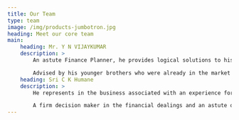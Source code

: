 ```yaml
---
title: Our Team
type: team
image: /img/products-jumbotron.jpg
heading: Meet our core team
main:
    heading: Mr. Y N VIJAYKUMAR
    description: >
        An astute Finance Planner, he provides logical solutions to his clients (more than 3000) with confidence over the past  36 years. The carrier begun with BANKING as his trait, achieved many laurels while handling and maintaining very large clientele around the globe.  Highly skilled in financial solutions, tax planning and wealth management. Specialisation in credit marketing besides being a certified advisor of the ASSOCIATION OF MUTUAL FUNDS IN INDIA (AMFI). Advises his clients effectivelyin fund management free of tax hassles. A trusted guide to his clients in systematic investments in life, health and general insurance which fetches maximum returns.  Besides mutual funds advisor, he advise in banking credit of any field but deals particularly in housing, loan against property, loan against residential and commercial property, business loans, project loans, HL to NRI, purchase of plot loans, extention on house property loans and takeover proposals from one institution to other at a reasonal rates.

        Advised by his younger brothers who were already in the market and achieved their wide publicity for dealings in financial matters.  Both of his brother’s are well known with their achievement for best financial advisors award in 2012. our team consists in getting their guidance at any time and any where 24x7.  The legal guidance on tax matters and also scope with financial sectors advisory matters to us.
    heading: Sri C K Humane
    description: >
        He represents in the business associated with an experience for more than 35 years in the banking institutions. He worked at RBI,SBI and nationalized bank as an executive. Very rich experience professional in the preparation of project report, Agricultural Sector, commercial sector and retail lending.

        A firm decision maker in the financial dealings and an astute of present market scenario and deals people accordingly giving right solutions to their benefit. He is institutional lover, who handled difficult branches in his career and bought them to a higher grade by his hard work to survive with the best figures in the contest of banking sector. 
---
```



